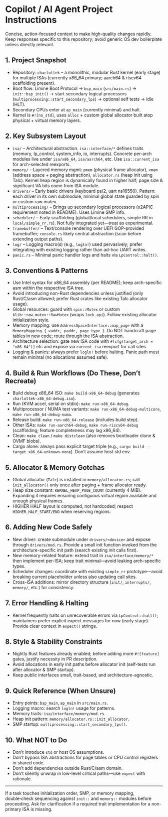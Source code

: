 # Copilot / AI Agent Project Instructions

Concise, action-focused context to make high-quality changes rapidly. Keep responses specific to this repository; avoid generic OS dev boilerplate unless directly relevant.

## 1. Project Snapshot
- Repository: `charlottek` – a monolithic, modular Rust kernel (early stage) for multiple ISAs (currently x86_64 primary; aarch64 & riscv64 scaffolding present).
- Boot flow: Limine Boot Protocol → `bsp_main` (`src/main.rs`) → `init::bsp_init()` → start secondary logical processors (`multiprocessing::start_secondary_lps`) → optional self tests → idle (HLT).
- Secondary CPUs enter at `ap_main` (currently minimal) and halt.
- Kernel is `#![no_std]`, uses `alloc` + custom global allocator built atop physical + virtual memory layers.

## 2. Key Subsystem Layout
- `isa/` – Architectural abstraction. `isa::interface/*` defines traits (memory, lp_control, system_info, io, interrupts). Concrete per-arch modules live under `isa/x86_64`, `isa/aarch64`, etc. Use `isa::current_isa` for arch-selected reexports.
- `memory/` – Layered memory mgmt: `pmem` (physical frame allocator), `vmem` (address space + paging abstraction), `allocator.rs` (heap init using Talc). Kernel heap region is dynamically found in higher half; page size & significant VA bits come from ISA module.
- `drivers/` – Early basic drivers (keyboard ps/2, uart ns16550). Pattern: each driver in its own submodule, minimal global state guarded by spin or custom raw mutex.
- `multiprocessing/` – Brings up secondary logical processors (x2APIC requirement noted in README). Uses Limine SMP info.
- `scheduler/` – Early scaffolding (global/local schedulers, simple RR in `local/simple_rr.rs`). Not fully integrated yet—treat as experimental.
- `framebuffer/` – Text/console rendering over UEFI GOP-provided framebuffer; `console.rs` likely central abstraction (scan before extending output paths).
- `log/` – Logging macro(s) (e.g., `logln!`) used pervasively; prefer integrating with existing logging rather than ad-hoc UART writes.
- `panic.rs` – Minimal panic handler logs and halts via `LpControl::halt()`.

## 3. Conventions & Patterns
- Use Intel syntax for x86_64 assembly (per README); keep arch-specific asm within the respective ISA tree.
- Avoid introducing non-Rust dependencies unless justified (only Rust/C/asm allowed; prefer Rust crates like existing Talc allocator usage).
- Global resources: guard with `spin::Mutex` or custom `klib::raw_mutex::RawMutex` (wraps `lock_api`). Follow existing allocator initialization style.
- Memory mapping: use `AddressSpaceInterface::map_page` with a `MemoryMapping { vaddr, paddr, page_type }`. Do NOT handcraft page tables in new code; route through the ISA abstraction.
- Architecture selection: gate new ISA code with `#[cfg(target_arch = "x86_64")]` etc and expose via `current_isa` reexport for call sites.
- Logging & panics: always prefer `logln!` before halting. Panic path must remain minimal (no allocations assumed safe).

## 4. Build & Run Workflows (Do These, Don’t Recreate)
- Build debug x86_64 ISO: `make build-x86_64-debug` (generates `charlottek-x86_64-debug.iso`).
- Run (KVM accel, serial on stdio): `make run-x86_64-debug`.
- Multiprocessor / NUMA test variants: `make run-x86_64-debug-multicore`, `make run-x86_64-debug-numa`.
- Release build: `make run-x86_64-release` (includes build step).
- Other ISAs: `make run-aarch64-debug`, `make run-riscv64-debug` (scaffolding; feature completeness may lag x86_64).
- Clean: `make clean` / `make distclean` (also removes bootloader clone & OVMF blobs).
- Cargo alone: always pass explicit target triple (e.g., `cargo build --target x86_64-unknown-none`). Don’t assume host std env.

## 5. Allocator & Memory Gotchas
- Global allocator (`Talc`) is installed in `memory/allocator.rs`; call `init_allocator()` only once after paging + frame allocator ready.
- Heap size constant: `KERNEL_HEAP_PAGE_COUNT` (currently 4 MiB). Expanding it requires ensuring contiguous virtual region available and enough physical frames.
- HIGHER HALF layout is computed, not hardcoded; respect `HIGHER_HALF_START/END` when reserving regions.

## 6. Adding New Code Safely
- New driver: create submodule under `drivers/<device>` and expose through `drivers/mod.rs`. Provide a small init function invoked from the architecture-specific init path (search existing init calls first).
- New memory-related feature: extend trait in `isa/interface/memory/*` then implement per-ISA; keep trait minimal—avoid leaking arch-specific types.
- Scheduler changes: coordinate with existing `simple_rr` prototype—avoid breaking current placeholder unless also updating call sites.
- Cross-ISA additions: mirror directory structure (`init/`, `interrupts/`, `memory/`, etc.) for consistency.

## 7. Error Handling & Halting
- Kernel frequently halts on unrecoverable errors via `LpControl::halt()`; maintainers prefer explicit expect messages for now (early stage). Provide clear context in `expect()` strings.

## 8. Style & Stability Constraints
- Nightly Rust features already enabled; before adding more `#![feature]` gates, justify necessity in PR description.
- Avoid allocations in early init paths before allocator init (self-tests run after allocator & SMP startup).
- Keep public interfaces small, trait-based, and architecture-agnostic.

## 9. Quick Reference (When Unsure)
- Entry points: `bsp_main`, `ap_main` in `src/main.rs`.
- Logging macro: search `logln!` usage for patterns.
- Memory traits: `isa/interface/memory/mod.rs`.
- Heap init pattern: `memory/allocator.rs::init_allocator`.
- SMP startup: `multiprocessing::start_secondary_lps()`.

## 10. What NOT to Do
- Don’t introduce `std` or host OS assumptions.
- Don’t bypass ISA abstractions for page tables or CPU control registers in shared code.
- Don’t add dependencies outside Rust/C/asm domain.
- Don’t silently unwrap in low-level critical paths—use `expect` with rationale.

---
If a task touches initialization order, SMP, or memory mapping, double‑check sequencing against `init::` and `memory::` modules before proceeding. Ask for clarification if a required trait implementation for a non-primary ISA is missing.
